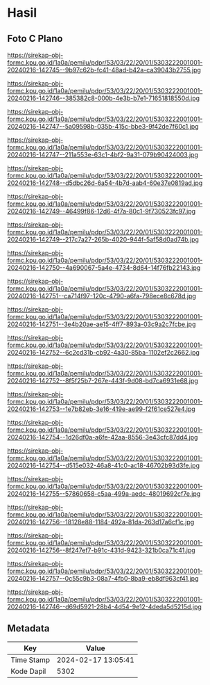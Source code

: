 # Hasil

## Foto C Plano

https://sirekap-obj-formc.kpu.go.id/1a0a/pemilu/pdpr/53/03/22/20/01/5303222001001-20240216-142745--9b97c62b-fc41-48ad-b42a-ca39043b2755.jpg

https://sirekap-obj-formc.kpu.go.id/1a0a/pemilu/pdpr/53/03/22/20/01/5303222001001-20240216-142746--385382c8-000b-4e3b-b7e1-71651818550d.jpg

https://sirekap-obj-formc.kpu.go.id/1a0a/pemilu/pdpr/53/03/22/20/01/5303222001001-20240216-142747--5a09598b-035b-415c-bbe3-9f42de7f60c1.jpg

https://sirekap-obj-formc.kpu.go.id/1a0a/pemilu/pdpr/53/03/22/20/01/5303222001001-20240216-142747--211a553e-63c1-4bf2-9a31-079b90424003.jpg

https://sirekap-obj-formc.kpu.go.id/1a0a/pemilu/pdpr/53/03/22/20/01/5303222001001-20240216-142748--d5dbc26d-6a54-4b7d-aab4-60e37e0819ad.jpg

https://sirekap-obj-formc.kpu.go.id/1a0a/pemilu/pdpr/53/03/22/20/01/5303222001001-20240216-142749--46499f86-12d6-4f7a-80c1-9f730523fc97.jpg

https://sirekap-obj-formc.kpu.go.id/1a0a/pemilu/pdpr/53/03/22/20/01/5303222001001-20240216-142749--217c7a27-265b-4020-944f-5af58d0ad74b.jpg

https://sirekap-obj-formc.kpu.go.id/1a0a/pemilu/pdpr/53/03/22/20/01/5303222001001-20240216-142750--4a690067-5a4e-4734-8d64-14f76fb22143.jpg

https://sirekap-obj-formc.kpu.go.id/1a0a/pemilu/pdpr/53/03/22/20/01/5303222001001-20240216-142751--ca714f97-120c-4790-a6fa-798ece8c678d.jpg

https://sirekap-obj-formc.kpu.go.id/1a0a/pemilu/pdpr/53/03/22/20/01/5303222001001-20240216-142751--3e4b20ae-ae15-4ff7-893a-03c9a2c7fcbe.jpg

https://sirekap-obj-formc.kpu.go.id/1a0a/pemilu/pdpr/53/03/22/20/01/5303222001001-20240216-142752--6c2cd31b-cb92-4a30-85ba-1102ef2c2662.jpg

https://sirekap-obj-formc.kpu.go.id/1a0a/pemilu/pdpr/53/03/22/20/01/5303222001001-20240216-142752--8f5f25b7-267e-443f-9d08-bd7ca6931e68.jpg

https://sirekap-obj-formc.kpu.go.id/1a0a/pemilu/pdpr/53/03/22/20/01/5303222001001-20240216-142753--1e7b82eb-3e16-419e-ae99-f2f61ce527e4.jpg

https://sirekap-obj-formc.kpu.go.id/1a0a/pemilu/pdpr/53/03/22/20/01/5303222001001-20240216-142754--1d26df0a-a6fe-42aa-8556-3e43cfc87dd4.jpg

https://sirekap-obj-formc.kpu.go.id/1a0a/pemilu/pdpr/53/03/22/20/01/5303222001001-20240216-142754--d515e032-46a8-41c0-ac18-46702b93d3fe.jpg

https://sirekap-obj-formc.kpu.go.id/1a0a/pemilu/pdpr/53/03/22/20/01/5303222001001-20240216-142755--57860658-c5aa-499a-aedc-48019692cf7e.jpg

https://sirekap-obj-formc.kpu.go.id/1a0a/pemilu/pdpr/53/03/22/20/01/5303222001001-20240216-142756--18128e88-1184-492a-81da-263d17a6cf1c.jpg

https://sirekap-obj-formc.kpu.go.id/1a0a/pemilu/pdpr/53/03/22/20/01/5303222001001-20240216-142756--8f247ef7-b91c-431d-9423-321b0ca71c41.jpg

https://sirekap-obj-formc.kpu.go.id/1a0a/pemilu/pdpr/53/03/22/20/01/5303222001001-20240216-142757--0c55c9b3-08a7-4fb0-8ba9-eb8df963cf41.jpg

https://sirekap-obj-formc.kpu.go.id/1a0a/pemilu/pdpr/53/03/22/20/01/5303222001001-20240216-142746--d69d5921-28b4-4d54-9e12-4deda5d5215d.jpg


## Metadata

| Key        | Value               |
| ---------- | ------------------- |
| Time Stamp | 2024-02-17 13:05:41 |
| Kode Dapil | 5302                |



